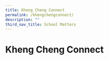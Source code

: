 ```yaml
---
title: Kheng Cheng Connect
permalink: /khengchengconnect/
description: ""
third_nav_title: School Matters
---
```

# Kheng Cheng Connect